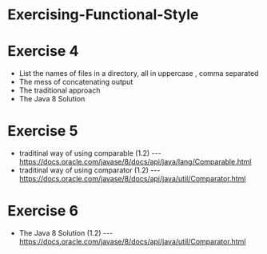 # Exercising-Functional-Style
# Exercise 4   
  *   List the names of files in a directory, all in uppercase , comma separated
  *   The mess of concatenating output
  *   The traditional approach 
  *   The Java 8 Solution 
# Exercise 5
  *   traditinal way of using comparable (1.2) --- https://docs.oracle.com/javase/8/docs/api/java/lang/Comparable.html
  *   traditinal way of using comparator (1.2) --- https://docs.oracle.com/javase/8/docs/api/java/util/Comparator.html
# Exercise 6
  *   The Java 8 Solution (1.2) --- https://docs.oracle.com/javase/8/docs/api/java/util/Comparator.html

